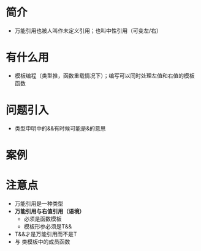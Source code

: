 # 简介
  - 万能引用也被人叫作未定义引用；也叫中性引用（可变左/右）
# 有什么用
  - 模板编程（类型推，函数重载情况下）；编写可以同时处理左值和右值的模板函数
# 问题引入
  - 类型申明中的&&有时候可能是&的意思
# 案例

# 注意点
  - 万能引用是一种类型
  - **万能引用与右值引用（语境）**
      - 必须是函数模板
      - 模板形参必须是T&&
  - T&&才是万能引用而不是T
  - 与 类模板中的成员函数
